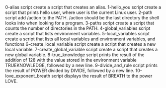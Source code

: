 0-alias script create a script that creates an alias. 1-hello_you script create a script that prints hello user, where user is the current Linux user. 2-path script add /action to the PATH. /action should be the last directory the shell looks into when looking for a program. 3-paths script create a script that counts the number of directories in the PATH. 4-global_variables script create a script that lists environment variables.
5-local_variables script create a script that lists all local variables and environment variables, and functions
6-create_local_variable script create a script that creates a new local variable.
7-create_global_variable script create a script that creates a new global variable.
8-true_knowledge script prints the result of the addition of 128 with the value stored in the environment variable TRUEKNOWLEDGE, followed by a new line.
9-divide_and_rule script prints the result of POWER divided by DIVIDE, followed by a new line.
10-love_exponent_breath script displays the result of BREATH to the power LOVE.
